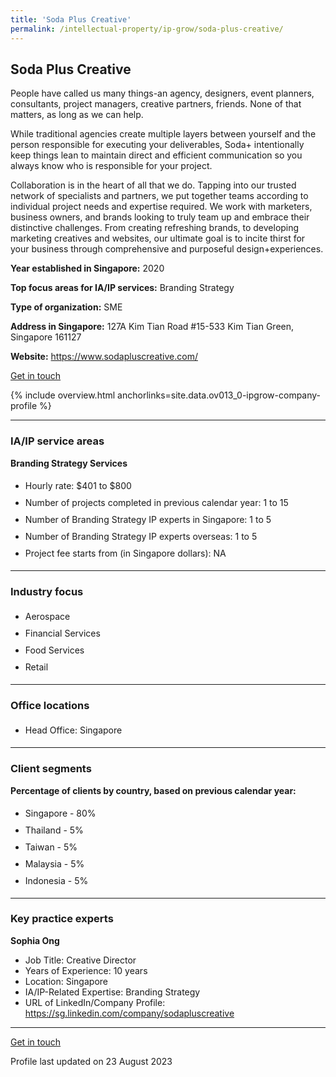 ```yaml
---
title: 'Soda Plus Creative'
permalink: /intellectual-property/ip-grow/soda-plus-creative/
---
```


## Soda Plus Creative

People have called us many things-an agency, designers, event planners, consultants, project managers, creative partners, friends. None of that matters, as long as we can help.

While traditional agencies create multiple layers between yourself and the person responsible for executing your deliverables, Soda+ intentionally keep things lean to maintain direct and efficient communication so you always know who is responsible for your project.

Collaboration is in the heart of all that we do. Tapping into our trusted network of specialists and partners, we put together teams according to individual project needs and expertise required. We work with marketers, business owners, and brands looking to truly team up and embrace their distinctive challenges. From creating refreshing brands, to developing marketing creatives and websites, our ultimate goal is to incite thirst for your business through comprehensive and purposeful design+experiences.

<b>Year established in Singapore:</b> 2020

<b>Top focus areas for IA/IP services:</b> Branding Strategy

<b>Type of organization:</b> SME

<b>Address in Singapore:</b> 127A Kim Tian Road  #15-533 Kim Tian Green, Singapore 161127

<b>Website:</b> <a href='https://www.sodapluscreative.com/'>https://www.sodapluscreative.com/</a>

<a class='btn' href='https://form.gov.sg/64caf07ed373a3001227083f' target='_blank' rel='noopener'>Get in touch</a>

{% include overview.html anchorlinks=site.data.ov013_0-ipgrow-company-profile %}

---
<a name='ip-related-service-areas'></a>
### IA/IP service areas

**Branding Strategy Services**

<ul>
<li style='line-height: 27px; margin: 0px 0px !important'>Hourly rate:  $401 to $800</li>
<li style='line-height: 27px; margin: 0px 0px !important'>Number of projects completed in previous calendar year: 1 to 15</li>
<li style='line-height: 27px; margin: 0px 0px !important'>Number of Branding Strategy IP experts in Singapore: 1 to 5</li>
<li style='line-height: 27px; margin: 0px 0px !important'>Number of Branding Strategy IP experts overseas: 1 to 5</li>
<li style='line-height: 27px; margin: 0px 0px !important'>Project fee starts from (in Singapore dollars):  NA</li>
</ul>

---
<a name='industry-focus'></a>
### Industry focus

<ul><li style='line-height: 27px; margin: 0px 0px !important'> Aerospace </li><li style='line-height: 27px; margin: 0px 0px !important'>Financial Services </li><li style='line-height: 27px; margin: 0px 0px !important'>Food Services </li><li style='line-height: 27px; margin: 0px 0px !important'>Retail</li></ul>

---
<a name='office-locations'></a>
### Office locations

<ul><li style='line-height: 27px; margin: 0px 0px !important'> Head Office: Singapore</li></ul>

---
<a name='client-segments'></a>
### Client segments

**Percentage of clients by country, based on previous calendar year:**

<ul><li style='line-height: 27px; margin: 0px 0px !important'> Singapore - 80%</li><li style='line-height: 27px; margin: 0px 0px !important'>Thailand - 5%</li><li style='line-height: 27px; margin: 0px 0px !important'>Taiwan - 5%</li><li style='line-height: 27px; margin: 0px 0px !important'>Malaysia - 5%</li><li style='line-height: 27px; margin: 0px 0px !important'>Indonesia - 5%</li></ul>

---
<a name='key-practice-experts'></a>
### Key practice experts

**Sophia Ong**

- Job Title: Creative Director
- Years of Experience: 10 years
- Location: Singapore
- IA/IP-Related Expertise: Branding Strategy
- URL of LinkedIn/Company Profile: <a href="https://sg.linkedin.com/company/sodapluscreative" target="_blank" rel="noopener">https://sg.linkedin.com/company/sodapluscreative</a>

---
<p>
<a class='btn' href='https://form.gov.sg/64caf07ed373a3001227083f' target='_blank' rel='noopener'>Get in touch</a>
</p>
Profile last updated on 23 August 2023
